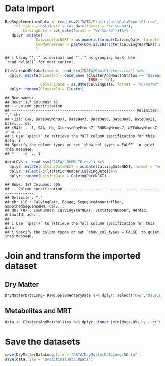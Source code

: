 # Data Import

``` r
RawSupplementaryData <- read_csv2("DATA/ClusterDailyDataExport01.csv", 
    col_types = cols(Date = col_date(format = "%Y-%m-%d"),
        CalvingDate = col_date(format = "%Y-%m-%d")))%>%
   dplyr::mutate(
              CalvingYearNEXT = as.numeric(format(CalvingDate, format="%y"))+2000,
              CowNumberYear = paste(Cow,as.character(CalvingYearNEXT),as.character(LactationNumber))
              ) 
```

    ## i Using "','" as decimal and "'.'" as grouping mark. Use `read_delim()` for more control.

``` r
ClustersAndMetabolites <- read_csv("DATA/CowsClusters.csv") %>%
  dplyr::mutate(Diseased = case_when (ClusterAndHealthStatus == "Diseased" ~ "D",
                                      TRUE ~ "H"),
                CalvingDate = as.Date(CalvingDate, format = "%d/%m/%Y")) %>% 
  dplyr::rename(ClusterSH = Cluster)
```

    ## New names:
    ## Rows: 117 Columns: 66
    ## -- Column specification
    ## -------------------------------------------------------- Delimiter: "," chr
    ## (12): Cow, DateDayMinus7, DateDay3, DateDay6, DateDay9, DateDay21, Calvi... dbl
    ## (54): ...1, SAA, Hp, GlucoseDayMinus7, BHBDayMinus7, NEFADayMinus7, Insu...
    ## i Use `spec()` to retrieve the full column specification for this data. i
    ## Specify the column types or set `show_col_types = FALSE` to quiet this message.
    ## * `` -> `...1`

``` r
dataLOVs <- read_csv("DATA/LOVMM_TD.csv") %>% 
  dplyr::mutate(CalvingDateNEXT = as.Date(CalvingDateNEXT, format = "%d/%m/%Y"))%>%
  dplyr::select(-c(lactationNumber,CalvingDate))%>%
  dplyr::rename(CalvingDate = CalvingDateNEXT)
```

    ## Rows: 157 Columns: 105
    ## -- Column specification --------------------------------------------------------
    ## Delimiter: ","
    ## chr (18): CalvingDate, Range, SequenceAmountMilked, SmoothedSequenceMM, Calv...
    ## dbl (87): CowNumber, CalvingYearNEXT, lactationNumber, HerdId, AnimalId, Ach...
    ## 
    ## i Use `spec()` to retrieve the full column specification for this data.
    ## i Specify the column types or set `show_col_types = FALSE` to quiet this message.

# Join and transform the imported dataset

## Dry Matter

``` r
DryMatterDataLong= RawSupplementaryData %>% dplyr::select("Cow","DaysInMilk","TotalDryMatterIntake")
```

## Metabolites and MRT

``` r
data <- ClustersAndMetabolites %>% dplyr::inner_join(dataLOVs,by = c("CowNumber","CalvingDate"))
```

# Save the datasets

``` r
save(DryMatterDataLong,file = "DATA/DryMatterDataLong.RData")
save(data,file = "DATA/finalData.RData")
```
